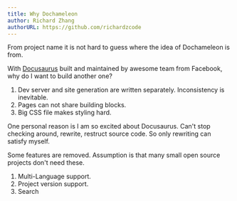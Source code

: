 ```yaml
---
title: Why Dochameleon
author: Richard Zhang
authorURL: https://github.com/richardzcode
---
```


From project name it is not hard to guess where the idea of Dochameleon is from.

With [Docusaurus](https://github.com/facebook/Docusaurus) built and maintained by awesome team from Facebook, why do I want to build another one?

1. Dev server and site generation are written separately. Inconsistency is inevitable.
2. Pages can not share building blocks.
3. Big CSS file makes styling hard.

<!--truncate-->

One personal reason is I am so excited about Docusaurus. Can't stop checking around, rewrite, restruct source code. So only rewriting can satisfy myself.

Some features are removed. Assumption is that many small open source projects don't need these.

1. Multi-Language support.
2. Project version support.
3. Search
